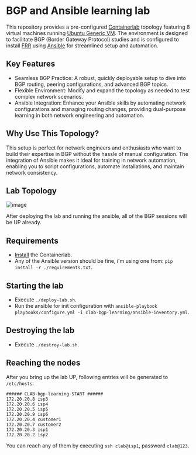 # BGP and Ansible learning lab

This repository provides a pre-configured [Containerlab](https://containerlab.dev/) topology featuring 8 virtual machines running [Ubuntu Generic VM](https://containerlab.dev/manual/kinds/generic_vm/). The environment is designed to facilitate BGP (Border Gateway Protocol) studies and is configured to install [FRR](https://docs.frrouting.org/en/latest/) using [Ansible](https://docs.ansible.com/) for streamlined setup and automation.

## Key Features

* Seamless BGP Practice: A robust, quickly deployable setup to dive into BGP routing, peering configurations, and advanced BGP topics.
* Flexible Environment: Modify and expand the topology as needed to test complex network scenarios.
* Ansible Integration: Enhance your Ansible skills by automating network configurations and managing routing changes, providing dual-purpose learning in both network engineering and automation.

## Why Use This Topology?

This setup is perfect for network engineers and enthusiasts who want to build their expertise in BGP without the hassle of manual configuration. The integration of Ansible makes it ideal for training in network automation, enabling you to script configurations, automate installations, and maintain network consistency.

## Lab Topology
![image](https://github.com/user-attachments/assets/ec56b7d8-2ee4-46bb-9e9b-c40958216394)

After deploying the lab and running the ansible, all of the BGP sessions will be UP already.

## Requirements

* [Install](https://containerlab.dev/install/) the Containerlab.
* Any of the Ansible version should be fine, i'm using one from: `pip install -r ./requirements.txt`.

## Starting the lab

* Execute `./deploy-lab.sh`.
* Run the ansible for init configuration with `ansible-playbook playbooks/configure.yml -i clab-bgp-learning/ansible-inventory.yml`.

## Destroying the lab

* Execute `./destroy-lab.sh`.

## Reaching the nodes

After you bring up the lab UP, following entries will be generated to `/etc/hosts`:

```
###### CLAB-bgp-learning-START ######
172.20.20.8	isp3
172.20.20.6	isp4
172.20.20.5	isp5
172.20.20.9	isp6
172.20.20.4	customer1
172.20.20.7	customer2
172.20.20.3	isp1
172.20.20.2	isp2
```

You can reach any of them by executing `ssh clab@isp1`, password `clab@123`.
